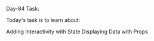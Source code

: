 Day-84 Task:

Today's task is to learn about:

Adding Interactivity with State
Displaying Data with Props